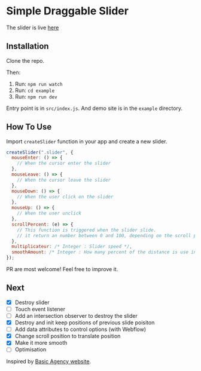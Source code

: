 # Simple Draggable Slider

The slider is live [here](https://slider-drag.netlify.app/)

## Installation

Clone the repo.

Then:

1. Run: `npm run watch`
2. Run: `cd example`
3. Run: `npm run dev`

Entry point is in `src/index.js`. And demo site is in the `example` directory.

## How To Use

Import `createSlider` function in your app and create a new slider.

```javascript
createSlider(".slider", {
  mouseEnter: () => {
    // When the cursor enter the slider
  },
  mouseLeave: () => {
    // When the cursor leave the slider
  },
  mouseDown: () => {
    // When the user click on the slider
  },
  mouseUp: () => {
    // When the user unclick
  },
  scrollPercent: (e) => {
    // This function is triggered when the slider slide.
    // it return an number between 0 and 100, depending on the scroll position
  },
  multiplicateur: /* Integer : Slider speed */,
  smoothAmount: /* Integer : How many percent of the distance is use in the LERP function */,
});
```

PR are most welcome! Feel free to improve it.

## Next

- [x] Destroy slider
- [ ] Touch event listener
- [ ] Add an intersection observer to destroy the slider
- [x] Destroy and init keep positions of previous slide poisiton
- [ ] Add data attributes to control options (with Webflow)
- [x] Change scroll position to translate position
- [x] Make it more smooth
- [ ] Optimisation

Inspired by [Basic Agency website](https://basicagency.com/).
